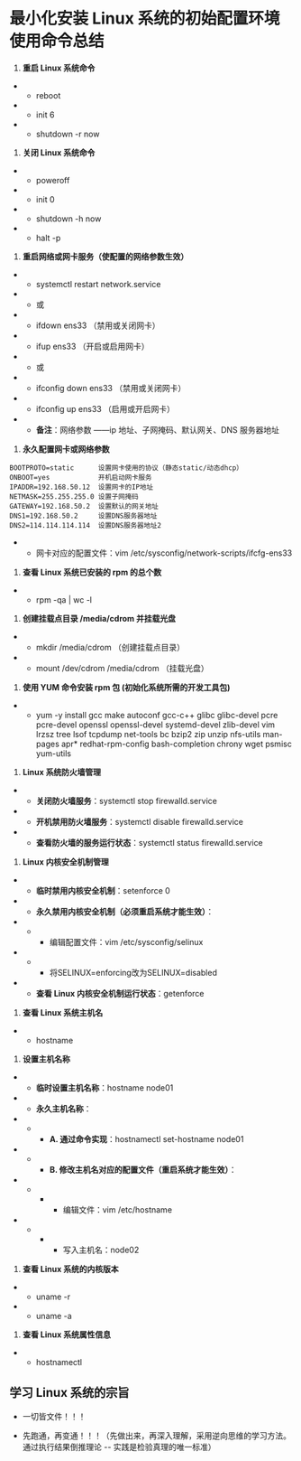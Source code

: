 # 最小化安装 Linux 系统的初始配置环境使用命令总结

1. **重启 Linux 系统命令**

- - reboot

- - init 6

- - shutdown -r now

1. **关闭 Linux 系统命令**

- - poweroff

- - init 0

- - shutdown -h now

- - halt -p

1. **重启网络或网卡服务（使配置的网络参数生效）**

- - systemctl restart network.service

- - 或

- - ifdown ens33 （禁用或关闭网卡）

- - ifup ens33 （开启或启用网卡）

- - 或

- - ifconfig down ens33 （禁用或关闭网卡）

- - ifconfig up ens33 （启用或开启网卡）

- - **备注**：网络参数 ——ip 地址、子网掩码、默认网关、DNS 服务器地址

1. **永久配置网卡或网络参数**

```
BOOTPROTO=static      设置网卡使用的协议（静态static/动态dhcp）
ONBOOT=yes            开机启动网卡服务
IPADDR=192.168.50.12  设置网卡的IP地址
NETMASK=255.255.255.0 设置子网掩码
GATEWAY=192.168.50.2  设置默认的网关地址
DNS1=192.168.50.2     设置DNS服务器地址 
DNS2=114.114.114.114  设置DNS服务器地址2
```

- - 网卡对应的配置文件：vim /etc/sysconfig/network-scripts/ifcfg-ens33

1. **查看 Linux 系统已安装的 rpm 的总个数**

- - rpm -qa | wc -l

1. **创建挂载点目录 /media/cdrom 并挂载光盘**

- - mkdir /media/cdrom （创建挂载点目录）

- - mount /dev/cdrom /media/cdrom （挂载光盘）

1. **使用 YUM 命令安装 rpm 包 (初始化系统所需的开发工具包)**

- - yum -y install gcc make autoconf gcc-c++ glibc glibc-devel pcre pcre-devel openssl openssl-devel systemd-devel zlib-devel vim lrzsz tree lsof tcpdump net-tools bc bzip2 zip unzip nfs-utils man-pages apr* redhat-rpm-config bash-completion chrony wget psmisc yum-utils

1. **Linux 系统防火墙管理**

- - **关闭防火墙服务**：systemctl stop firewalld.service

- - **开机禁用防火墙服务**：systemctl disable firewalld.service

- - **查看防火墙的服务运行状态**：systemctl status firewalld.service

1. **Linux 内核安全机制管理**

- - **临时禁用内核安全机制**：setenforce 0

- - **永久禁用内核安全机制（必须重启系统才能生效）**：

- - - 编辑配置文件：vim /etc/sysconfig/selinux

- - - 将SELINUX=enforcing改为SELINUX=disabled

- - **查看 Linux 内核安全机制运行状态**：getenforce 

1. **查看 Linux 系统主机名**

- - hostname

1. **设置主机名称**

- - **临时设置主机名称**：hostname node01

- - **永久主机名称**：

- - - **A. 通过命令实现**：hostnamectl set-hostname node01

- - - **B. 修改主机名对应的配置文件（重启系统才能生效）**：

- - - - 编辑文件：vim /etc/hostname

- - - - 写入主机名：node02

1. **查看 Linux 系统的内核版本**

- - uname -r

- - uname -a

1. **查看 Linux 系统属性信息**

- - hostnamectl

## 学习 Linux 系统的宗旨

- 一切皆文件！！！

- 先跑通，再变通！！！（先做出来，再深入理解，采用逆向思维的学习方法。通过执行结果倒推理论 -- 实践是检验真理的唯一标准）